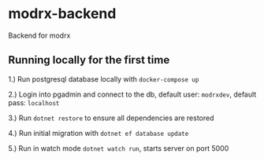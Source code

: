 # modrx-backend
Backend for modrx

## Running locally for the first time
1.) Run postgresql database locally with `docker-compose up`

2.) Login into pgadmin and connect to the db, default user: `modrxdev`, default pass: `localhost`

3.) Run `dotnet restore` to ensure all dependencies are restored

4.) Run initial migration with `dotnet ef database update`

5.) Run in watch mode `dotnet watch run`, starts server on port 5000

